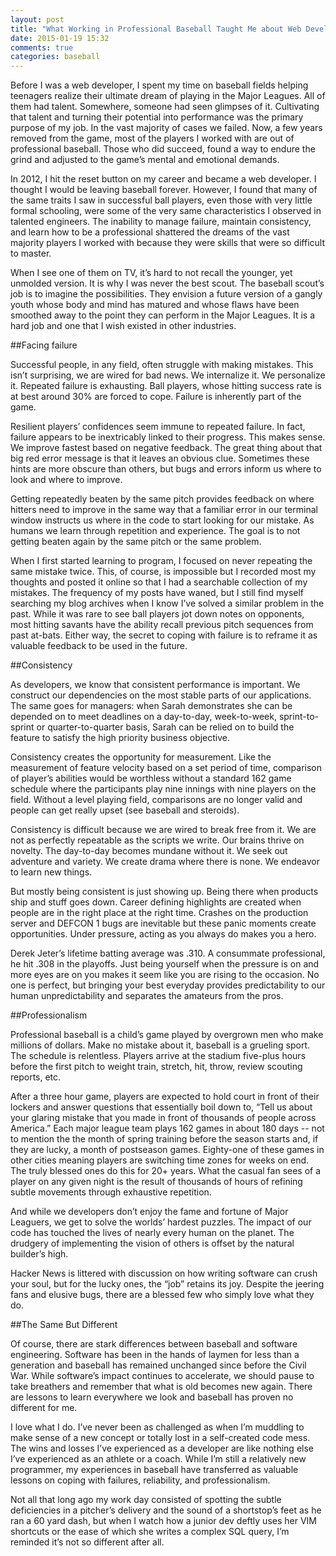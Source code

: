 ```yaml
---
layout: post
title: "What Working in Professional Baseball Taught Me about Web Development"
date: 2015-01-19 15:32
comments: true
categories: baseball
---
```


Before I was a web developer, I spent my time on baseball fields helping teenagers realize their ultimate dream of playing in the Major Leagues. All of them had talent. Somewhere, someone had seen glimpses of it. Cultivating that talent and turning their potential into performance was the primary purpose of my job. In the vast majority of cases we failed. Now, a few years removed from the game, most of the players I worked with are out of professional baseball. Those who did succeed, found a way to endure the grind and adjusted to the game’s mental and emotional demands. 

In 2012, I hit the reset button on my career and became a web developer. I thought I would be leaving baseball forever. However, I found that many of the same traits I saw in successful ball players, even those with very little formal schooling, were some of the very same characteristics I observed in talented engineers. The inability to manage failure, maintain consistency, and learn how to be a professional shattered the dreams of the vast majority players I worked with because they were skills that were so difficult to master.

When I see one of them on TV, it’s hard to not recall the younger, yet unmolded version. It is why I was never the best scout. The baseball scout’s job is to imagine the possibilities. They envision a future version of a gangly youth whose body and mind has matured and whose flaws have been smoothed away to the point they can perform in the Major Leagues. It is a hard job and one that I wish existed in other industries.

##Facing failure

Successful people, in any field, often struggle with making mistakes. This isn’t surprising, we are wired for bad news. We internalize it. We personalize it. Repeated failure is exhausting. Ball players, whose hitting success rate is at best around 30% are forced to cope. Failure is inherently part of the game.

Resilient players’ confidences seem immune to repeated failure. In fact, failure appears to be inextricably linked to their progress. This makes sense. We improve fastest based on negative feedback. The great thing about that big red error message is that it leaves an obvious clue. Sometimes these hints are more obscure than others, but bugs and errors inform us where to look and where to improve. 

Getting repeatedly beaten by the same pitch provides feedback on where hitters need to improve in the same way that a familiar error in our terminal window instructs us where in the code to start looking for our mistake. As humans we learn through repetition and experience. The goal is to not getting beaten again by the same pitch or the same problem.

When I first started learning to program, I focused on never repeating the same mistake twice. This, of course, is impossible but I recorded most my thoughts and posted it online so that I had a searchable collection of my mistakes. The frequency of my posts have waned, but I still find myself searching my blog archives when I know I’ve solved a similar problem in the past. While it was rare to see ball players jot down notes on opponents, most hitting savants have the ability recall previous pitch sequences from past at-bats. Either way, the secret to coping with failure is to reframe it as valuable feedback to be used in the future.

##Consistency

As developers, we know that consistent performance is important. We construct our dependencies on the most stable parts of our applications. The same goes for managers: when Sarah demonstrates she can be depended on to meet deadlines on a day-to-day, week-to-week, sprint-to-sprint or quarter-to-quarter basis, Sarah can be relied on to build the feature to satisfy the high priority business objective. 

Consistency creates the opportunity for measurement. Like the measurement of feature velocity based on a set period of time, comparison of player’s abilities would be worthless without a standard 162 game schedule where the participants play nine innings with nine players on the field. Without a level playing field, comparisons are no longer valid and people can get really upset (see baseball and steroids).

Consistency is difficult because we are wired to break free from it. We are not as perfectly repeatable as the scripts we write. Our brains thrive on novelty. The day-to-day becomes mundane without it. We seek out adventure and variety. We create drama where there is none. We endeavor to learn new things.

But mostly being consistent is just showing up. Being there when products ship and stuff goes down. Career defining highlights are created when people are in the right place at the right time. Crashes on the production server and DEFCON 1 bugs are inevitable but these panic moments create opportunities. Under pressure, acting as you always do makes you a hero. 

Derek Jeter’s lifetime batting average was .310. A consummate professional, he hit .308 in the playoffs. Just being yourself when the pressure is on and more eyes are on you makes it seem like you are rising to the occasion. No one is perfect, but bringing your best everyday provides predictability to our human unpredictability and separates the amateurs from the pros. 

##Professionalism

Professional baseball is a child’s game played by overgrown men who make millions of dollars. Make no mistake about it, baseball is a grueling sport. The schedule is relentless. Players arrive at the stadium five-plus hours before the first pitch to weight train, stretch, hit, throw, review scouting reports, etc. 

After a three hour game, players are expected to hold court in front of their lockers and answer questions that essentially boil down to, “Tell us about your glaring mistake that you made in front of thousands of people across America.” Each major league team plays 162 games in about 180 days -- not to mention the the month of spring training before the season starts and, if they are lucky, a month of postseason games. Eighty-one of these games in other cities meaning players are switching time zones for weeks on end. The truly blessed ones do this for 20+ years. What the casual fan sees of a player on any given night is the result of thousands of hours of refining subtle movements through exhaustive repetition.

And while we developers don’t enjoy the fame and fortune of Major Leaguers, we get to solve the worlds’ hardest puzzles. The impact of our code has touched the lives of nearly every human on the planet. The drudgery of implementing the vision of others is offset by the natural builder’s high.

Hacker News is littered with discussion on how writing software can crush your soul, but for the lucky ones, the “job” retains its joy. Despite the jeering fans and elusive bugs, there are a blessed few who simply love what they do.

##The Same But Different

Of course, there are stark differences between baseball and software engineering. Software has been in the hands of laymen for less than a generation and baseball has remained unchanged since before the Civil War. While software’s impact continues to accelerate, we should pause to take breathers and remember that what is old becomes new again. There are lessons to learn everywhere we look and baseball has proven no different for me.

I love what I do. I’ve never been as challenged as when I’m muddling to make sense of a new concept or totally lost in a self-created code mess. The wins and losses I’ve experienced as a developer are like nothing else I’ve experienced as an athlete or a coach. While I’m still a relatively new programmer, my experiences in baseball have transferred as valuable lessons on coping with failures, reliability, and professionalism. 

Not all that long ago my work day consisted of spotting the subtle deficiencies in a pitcher’s delivery and the sound of a shortstop’s feet as he ran a 60 yard dash, but when I watch how a junior dev deftly uses her VIM shortcuts or the ease of which she writes a complex SQL query, I’m reminded it’s not so different after all.
